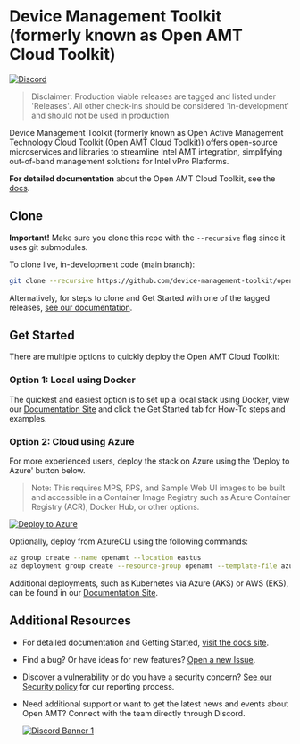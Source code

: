 # Device Management Toolkit (formerly known as Open AMT Cloud Toolkit)

[![Discord](https://img.shields.io/discord/1063200098680582154?style=for-the-badge&label=Discord&logo=discord&logoColor=white&labelColor=%235865F2&link=https%3A%2F%2Fdiscord.gg%2FDKHeUNEWVH)](https://discord.gg/DKHeUNEWVH)

> Disclaimer: Production viable releases are tagged and listed under 'Releases'. All other check-ins should be considered 'in-development' and should not be used in production

Device Management Toolkit (formerly known as Open Active Management Technology Cloud Toolkit (Open AMT Cloud Toolkit)) offers open-source microservices and libraries to streamline Intel AMT integration, simplifying out-of-band management solutions for Intel vPro Platforms.

**For detailed documentation** about the Open AMT Cloud Toolkit, see the [docs].

## Clone

**Important!** Make sure you clone this repo with the `--recursive` flag since it uses git submodules.

To clone live, in-development code (main branch):

```bash
git clone --recursive https://github.com/device-management-toolkit/open-amt-cloud-toolkit.git
```

Alternatively, for steps to clone and Get Started with one of the tagged releases, [see our documentation][docs].

## Get Started

There are multiple options to quickly deploy the Open AMT Cloud Toolkit:

### Option 1: Local using Docker

The quickest and easiest option is to set up a local stack using Docker, view our [Documentation Site][docs] and click the Get Started tab for How-To steps and examples.

### Option 2: Cloud using Azure

For more experienced users, deploy the stack on Azure using the 'Deploy to Azure' button below.

> Note: This requires MPS, RPS, and Sample Web UI images to be built and accessible in a Container Image Registry such as Azure Container Registry (ACR), Docker Hub, or other options.

[![Deploy to Azure](https://aka.ms/deploytoazurebutton)](https://portal.azure.com/#create/Microsoft.Template/uri/https%3A%2F%2Fraw.githubusercontent.com%2Fopen-amt-cloud-toolkit%2Fopen-amt-cloud-toolkit%2Fv2.5.0%2FazureDeploy.json)

Optionally, deploy from AzureCLI using the following commands:

```bash
az group create --name openamt --location eastus
az deployment group create --resource-group openamt --template-file azureDeploy.json
```


Additional deployments, such as Kubernetes via Azure (AKS) or AWS (EKS), can be found in our [Documentation Site][docs].

## Additional Resources

- For detailed documentation and Getting Started, [visit the docs site][docs].

- Find a bug? Or have ideas for new features? [Open a new Issue](./issues).

- Discover a vulnerability or do you have a security concern? [See our Security policy](SECURITY.md) for our reporting process.

- Need additional support or want to get the latest news and events about Open AMT? Connect with the team directly through Discord.

  [![Discord Banner 1](https://discordapp.com/api/guilds/1063200098680582154/widget.png?style=banner2)](https://discord.gg/DKHeUNEWVH)

[docs]: https://device-management-toolkit.github.io/docs
